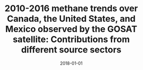 ---
title: "2010-2016 methane trends over Canada, the United States, and Mexico observed by the GOSAT satellite: Contributions from different source sectors"
collection: publications
permalink: /publication/2018-01-01-Sheng201812257
date: 2018-01-01
venue: 'Atmospheric Chemistry and Physics'
paperurl: 'https://doi.org/10.5194/acp-18-12257-2018'
citation: 'Sheng et al., <b>2010-2016 methane trends over Canada, the United States, and Mexico observed by the GOSAT satellite: Contributions from different source sectors</b>, Atmospheric Chemistry and Physics, 2018, 10.5194/acp-18-12257-2018'
---